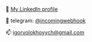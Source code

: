 🚀 [My LinkedIn profile](https://www.linkedin.com/in/ihor-volokhovych-23875217a/)

💬 telegram: [@incomingwebhook](https://t.me/incomingwebhook)

📫 [igorvolokhovych@gmail.com](mailto:igorvolokhovych@gmail.com)
